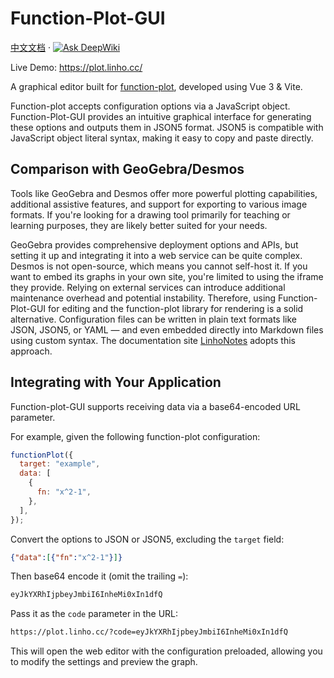 # Function-Plot-GUI

[中文文档](./README_zh-CN.md) · [![Ask DeepWiki](https://deepwiki.com/badge.svg)](https://deepwiki.com/Linho1219/function-plot-GUI)

Live Demo: <https://plot.linho.cc/>

A graphical editor built for [function-plot](https://mauriciopoppe.github.io/function-plot/), developed using Vue 3 & Vite.

Function-plot accepts configuration options via a JavaScript object. Function-Plot-GUI provides an intuitive graphical interface for generating these options and outputs them in JSON5 format. JSON5 is compatible with JavaScript object literal syntax, making it easy to copy and paste directly.

## Comparison with GeoGebra/Desmos

Tools like GeoGebra and Desmos offer more powerful plotting capabilities, additional assistive features, and support for exporting to various image formats. If you're looking for a drawing tool primarily for teaching or learning purposes, they are likely better suited for your needs.

GeoGebra provides comprehensive deployment options and APIs, but setting it up and integrating it into a web service can be quite complex. Desmos is not open-source, which means you cannot self-host it. If you want to embed its graphs in your own site, you're limited to using the iframe they provide. Relying on external services can introduce additional maintenance overhead and potential instability. Therefore, using Function-Plot-GUI for editing and the function-plot library for rendering is a solid alternative. Configuration files can be written in plain text formats like JSON, JSON5, or YAML — and even embedded directly into Markdown files using custom syntax. The documentation site [LinhoNotes](https://notes.linho.cc/) adopts this approach.

## Integrating with Your Application

Function-plot-GUI supports receiving data via a base64-encoded URL parameter.

For example, given the following function-plot configuration:

```js
functionPlot({
  target: "example",
  data: [
    {
      fn: "x^2-1",
    },
  ],
});
```

Convert the options to JSON or JSON5, excluding the `target` field:

```json
{"data":[{"fn":"x^2-1"}]}
```

Then base64 encode it (omit the trailing `=`):

```txt
eyJkYXRhIjpbeyJmbiI6InheMi0xIn1dfQ
```

Pass it as the `code` parameter in the URL:

```txt
https://plot.linho.cc/?code=eyJkYXRhIjpbeyJmbiI6InheMi0xIn1dfQ
```

This will open the web editor with the configuration preloaded, allowing you to modify the settings and preview the graph.
